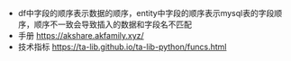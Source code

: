 - df中字段的顺序表示数据的顺序，entity中字段的顺序表示mysql表的字段顺序，顺序不一致会导致插入的数据和字段名不匹配
- 手册 https://akshare.akfamily.xyz/
- 技术指标  https://ta-lib.github.io/ta-lib-python/funcs.html